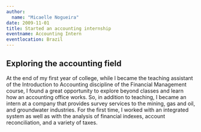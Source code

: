```yaml
---
author:
  name: "Micaelle Nogueira"
date: 2009-11-01
title: Started an accounting internship
eventname: Accounting Intern 
eventlocation: Brazil
---
```


## Exploring the accounting field

At the end of my first year of college, while I became the teaching assistant of the Introduction to Accounting discipline of the Financial Management course, I found a great opportunity to explore beyond classes and learn how an accounting office works. So, in addition to teaching, I became an intern at a company that provides survey services to the mining, gas and oil, and groundwater industries. For the first time, I worked with an integrated system as well as with the analysis of financial indexes, account reconciliation, and a variety of taxes.